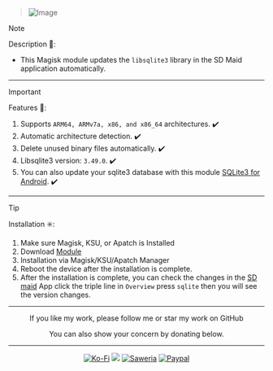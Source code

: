 > ![Image](https://github.com/user-attachments/assets/70f69218-e87a-42e2-843e-ee99fba6f2d7)

> [!NOTE]
> Description 📝:
> - This Magisk module updates the `libsqlite3` library in the SD Maid application automatically.
<hr/>

> [!IMPORTANT]
> Features 🚀:
> 1. Supports `ARM64, ARMv7a, x86, and x86_64` architectures. ✔️
> 2. Automatic architecture detection. ✔️
> 3. Delete unused binary files automatically. ✔️
> 4. Libsqlite3 version: `3.49.0`. ✔️
> 5. You can also update your sqlite3 database with this module [SQLite3 for Android](https://github.com/DEMONICCA/SQLite3-for-Android.git). ✔️
<hr/>

> [!TIP]
> Installation ✳️:
> 1. Make sure Magisk, KSU, or Apatch is Installed
> 2. Download [Module](https://t.me/modulkuntul)
> 3. Installation via Magisk/KSU/Apatch Manager
> 4. Reboot the device after the installation is complete.
> 5. After the installation is complete, you can check the changes in the [SD maid](https://play.google.com/store/apps/details?id=eu.thedarken.sdm) App click the triple line in `Overview` press `sqlite` then you will see the version changes.
<hr/>

<div align="center">
  If you like my work, please follow me or star my work on GitHub       
 
  You can also show your concern by donating below.
<div align="center">
 </div>
<hr/>
  
[![Ko-Fi](https://img.shields.io/badge/Ko--fi-F16061?style=for-the-badge&logo=ko-fi&logoColor=white)](https://ko-fi.com/illumi666)
[![](https://img.shields.io/badge/-Trakteer-red?style=for-the-badge)](https://trakteer.id/demonica/tip)
[![Saweria](https://img.shields.io/badge/-Saweria-yellow?style=for-the-badge&logoColor=white)](https://saweria.co/DEMONICA)
[![Paypal](https://img.shields.io/badge/Paypal-blue?style=for-the-badge&logoColor=white)](https://www.paypal.com/paypalme/faniadittiya)
